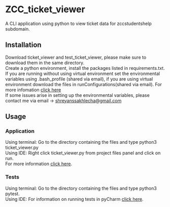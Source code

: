# ZCC_ticket_viewer
A CLI application using python to view ticket data for zccstudentshelp subdomain.

## Installation
Download ticket_viewer and test_ticket_viewer, please make sure to download them in the same directory.<br/>
Create a python environment, install the packages listed in requirements.txt. <br/>
If you are running without using virtual environment set the environmental variables using .bash_profile (shared via email), 
if you are using virtual environment download the files in runConfigurations(shared via email). For more infomation [click here](https://www.jetbrains.com/help/pycharm/run-debug-configuration.html#share-configurations) </br>
If some issues arise in setting up the environmental variables, please contact me via email -> shreyanssakhlecha@gmail.com

## Usage
### Application
Using terminal: Go to the directory containing the files and type python3 ticket_viewer.py<br/>
Using IDE: Right click ticket_viewer.py from project files panel and click on run.<br/>
For more information [click here](https://realpython.com/run-python-scripts/#how-to-run-python-scripts-from-an-ide-or-a-text-editor).


### Tests
  Using terminal: Go to the directory containing the files and type python3 pytest.<br/>
  Using IDE:  For information on running tests in pyCharm [click here](https://www.jetbrains.com/help/pycharm/pytest.html#run-pytest-test).
